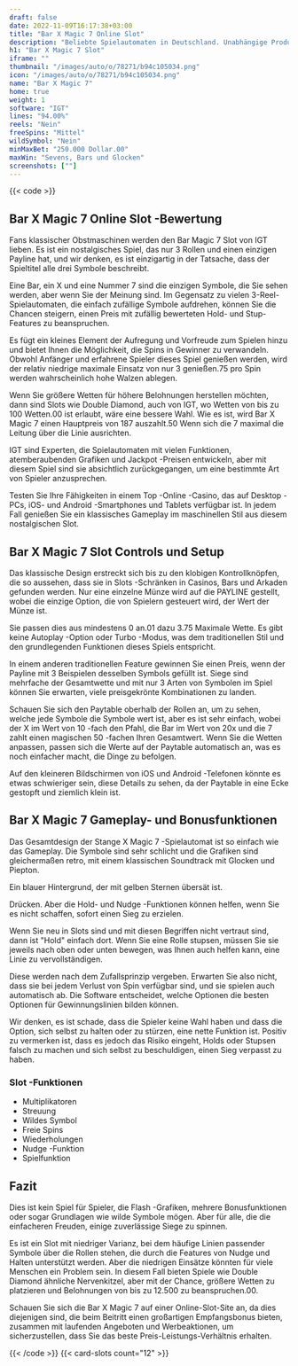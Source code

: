 ```yaml
---
draft: false
date: 2022-11-09T16:17:38+03:00
title: "Bar X Magic 7 Online Slot"
description: "Beliebte Spielautomaten in Deutschland. Unabhängige Produktbewertungen und exklusive Anmeldeangebote. Jetzt spielen!"
h1: "Bar X Magic 7 Slot"
iframe: ""
thumbnail: "/images/auto/o/78271/b94c105034.png"
icon: "/images/auto/o/78271/b94c105034.png"
name: "Bar X Magic 7"
home: true
weight: 1
software: "IGT"
lines: "94.00%"
reels: "Nein"
freeSpins: "Mittel"
wildSymbol: "Nein"
minMaxBet: "250.000 Dollar.00"
maxWin: "Sevens, Bars und Glocken"
screenshots: [""]
---
```


{{< code >}}<h2>Bar X Magic 7 Online Slot -Bewertung</h2><p>Fans klassischer Obstmaschinen werden den Bar Magic 7 Slot von IGT lieben. Es ist ein nostalgisches Spiel, das nur 3 Rollen und einen einzigen Payline hat, und wir denken, es ist einzigartig in der Tatsache, dass der Spieltitel alle drei Symbole beschreibt.</p><p>Eine Bar, ein X und eine Nummer 7 sind die einzigen Symbole, die Sie sehen werden, aber wenn Sie der Meinung sind. Im Gegensatz zu vielen 3-Reel-Spielautomaten, die einfach zufällige Symbole aufdrehen, können Sie die Chancen steigern, einen Preis mit zufällig bewerteten Hold- und Stup-Features zu beanspruchen.</p><p>Es fügt ein kleines Element der Aufregung und Vorfreude zum Spielen hinzu und bietet Ihnen die Möglichkeit, die Spins in Gewinner zu verwandeln. Obwohl Anfänger und erfahrene Spieler dieses Spiel genießen werden, wird der relativ niedrige maximale Einsatz von nur 3 genießen.75 pro Spin werden wahrscheinlich hohe Walzen ablegen.</p><p>Wenn Sie größere Wetten für höhere Belohnungen herstellen möchten, dann sind Slots wie Double Diamond, auch von IGT, wo Wetten von bis zu 100 Wetten.00 ist erlaubt, wäre eine bessere Wahl. Wie es ist, wird Bar X Magic 7 einen Hauptpreis von 187 auszahlt.50 Wenn sich die 7 maximal die Leitung über die Linie ausrichten.</p><p>IGT sind Experten, die Spielautomaten mit vielen Funktionen, atemberaubenden Grafiken und Jackpot -Preisen entwickeln, aber mit diesem Spiel sind sie absichtlich zurückgegangen, um eine bestimmte Art von Spieler anzusprechen.</p><p>Testen Sie Ihre Fähigkeiten in einem Top -Online -Casino, das auf Desktop -PCs, iOS- und Android -Smartphones und Tablets verfügbar ist. In jedem Fall genießen Sie ein klassisches Gameplay im maschinellen Stil aus diesem nostalgischen Slot.</p><h2>Bar X Magic 7 Slot Controls und Setup</h2><p>Das klassische Design erstreckt sich bis zu den klobigen Kontrollknöpfen, die so aussehen, dass sie in Slots -Schränken in Casinos, Bars und Arkaden gefunden werden. Nur eine einzelne Münze wird auf die PAYLINE gestellt, wobei die einzige Option, die von Spielern gesteuert wird, der Wert der Münze ist.</p><p>Sie passen dies aus mindestens 0 an.01 dazu 3.75 Maximale Wette. Es gibt keine Autoplay -Option oder Turbo -Modus, was dem traditionellen Stil und den grundlegenden Funktionen dieses Spiels entspricht.</p><p>In einem anderen traditionellen Feature gewinnen Sie einen Preis, wenn der Payline mit 3 Beispielen desselben Symbols gefüllt ist. Siege sind mehrfache der Gesamtwette und mit nur 3 Arten von Symbolen im Spiel können Sie erwarten, viele preisgekrönte Kombinationen zu landen.</p><p>Schauen Sie sich den Paytable oberhalb der Rollen an, um zu sehen, welche jede Symbole die Symbole wert ist, aber es ist sehr einfach, wobei der X im Wert von 10 -fach den Pfahl, die Bar im Wert von 20x und die 7 zahlt einen magischen 50 -fachen Ihren Gesamtwert. Wenn Sie die Wetten anpassen, passen sich die Werte auf der Paytable automatisch an, was es noch einfacher macht, die Dinge zu befolgen.</p><p>Auf den kleineren Bildschirmen von iOS und Android -Telefonen könnte es etwas schwieriger sein, diese Details zu sehen, da der Paytable in eine Ecke gestopft und ziemlich klein ist.</p><h2>Bar X Magic 7 Gameplay- und Bonusfunktionen</h2><p>Das Gesamtdesign der Stange X Magic 7 -Spielautomat ist so einfach wie das Gameplay. Die Symbole sind sehr schlicht und die Grafiken sind gleichermaßen retro, mit einem klassischen Soundtrack mit Glocken und Piepton.</p><p>Ein blauer Hintergrund, der mit gelben Sternen übersät ist.</p><p>Drücken. Aber die Hold- und Nudge -Funktionen können helfen, wenn Sie es nicht schaffen, sofort einen Sieg zu erzielen.</p><p>Wenn Sie neu in Slots sind und mit diesen Begriffen nicht vertraut sind, dann ist "Hold" einfach dort. Wenn Sie eine Rolle stupsen, müssen Sie sie jeweils nach oben oder unten bewegen, was Ihnen auch helfen kann, eine Linie zu vervollständigen.</p><p>Diese werden nach dem Zufallsprinzip vergeben. Erwarten Sie also nicht, dass sie bei jedem Verlust von Spin verfügbar sind, und sie spielen auch automatisch ab. Die Software entscheidet, welche Optionen die besten Optionen für Gewinnungslinien bilden können.</p><p>Wir denken, es ist schade, dass die Spieler keine Wahl haben und dass die Option, sich selbst zu halten oder zu stürzen, eine nette Funktion ist. Positiv zu vermerken ist, dass es jedoch das Risiko eingeht, Holds oder Stupsen falsch zu machen und sich selbst zu beschuldigen, einen Sieg verpasst zu haben.</p><h3>
Slot -Funktionen</h3><ul>
<li></span>
Multiplikatoren</li>
<li></span>
Streuung</li>
<li></span>
Wildes Symbol</li>
<li></span>
Freie Spins</li>
<li></span>
Wiederholungen</li>
<li></span>
Nudge -Funktion</li>
<li></span>
Spielfunktion</li></ul><h2>Fazit</h2><p>Dies ist kein Spiel für Spieler, die Flash -Grafiken, mehrere Bonusfunktionen oder sogar Grundlagen wie wilde Symbole mögen. Aber für alle, die die einfacheren Freuden, einige zuverlässige Siege zu spinnen.</p><p>Es ist ein Slot mit niedriger Varianz, bei dem häufige Linien passender Symbole über die Rollen stehen, die durch die Features von Nudge und Halten unterstützt werden. Aber die niedrigen Einsätze könnten für viele Menschen ein Problem sein. In diesem Fall bieten Spiele wie Double Diamond ähnliche Nervenkitzel, aber mit der Chance, größere Wetten zu platzieren und Belohnungen von bis zu 12.500 zu beanspruchen.00.</p><p>Schauen Sie sich die Bar X Magic 7 auf einer Online-Slot-Site an, da dies diejenigen sind, die beim Beitritt einen großartigen Empfangsbonus bieten, zusammen mit laufenden Angeboten und Werbeaktionen, um sicherzustellen, dass Sie das beste Preis-Leistungs-Verhältnis erhalten.</p>{{< /code >}}
 {{< card-slots count="12" >}}
